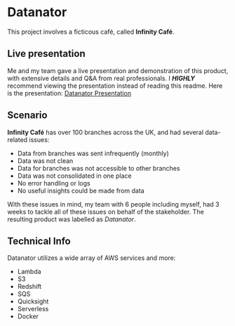 # Datanator

This project involves a ficticous café, called **Infinity Café**.

## Live presentation

Me and my team gave a live presentation and demonstration of this product, with extensive details and Q&A from real professionals.
I ***HIGHLY*** recommend viewing the presentation instead of reading this readme.
Here is the presentation:
<a href="http://www.youtube.com/watch?feature=player_embedded&v=K5GBT6oQDtk&feature=youtu.be&ab_channel=Broges" target="_blank">Datanator Presentation</a>

## Scenario

**Infinity Café** has over 100 branches across the UK, and had several data-related issues:
- Data from branches was sent infrequently (monthly)
- Data was not clean
- Data for branches was not accessible to other branches
- Data was not consolidated in one place
- No error handling or logs
- No useful insights could be made from data

With these issues in mind, my team with 6 people including myself, had 3 weeks to tackle all of these issues on behalf of the stakeholder. The resulting product was labelled as *Datanator*.

## Technical Info

Datanator utilizes a wide array of AWS services and more:
- Lambda
- S3
- Redshift
- SQS
- Quicksight
- Serverless
- Docker